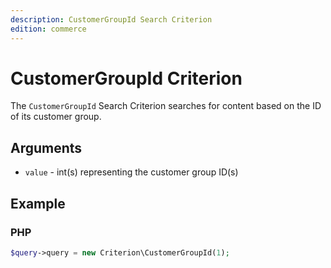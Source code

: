 ```yaml
---
description: CustomerGroupId Search Criterion
edition: commerce
---
```


# CustomerGroupId Criterion

The `CustomerGroupId` Search Criterion searches for content based on the ID of its customer group.

## Arguments

- `value` - int(s) representing the customer group ID(s)

## Example

### PHP

``` php
$query->query = new Criterion\CustomerGroupId(1);
```
